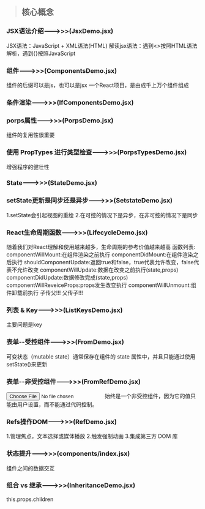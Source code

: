 > ## 核心概念

### JSX语法介绍--->>>(JsxDemo.jsx)
JSX语法：JavaScript + XML语法(HTML)
解读jsx语法：遇到<>按照HTML语法解析，遇到{}按照JavaScript

### 组件--->>>(ComponentsDemo.jsx)
组件的后缀可以是js，也可以是jsx
一个React项目，是由成千上万个组件组成

### 条件渲染--->>>(IfComponentsDemo.jsx)

### porps属性--->>>(PorpsDemo.jsx)
组件的复用性很重要

### 使用 PropTypes 进行类型检查--->>>(PorpsTypesDemo.jsx)
增强程序的健壮性

### State--->>>(StateDemo.jsx)

### setState更新是同步还是异步--->>>(SetstateDemo.jsx)
1.setState会引起视图的重绘
2.在可控的情况下是异步，在非可控的情况下是同步

### React生命周期函数--->>>(LifecycleDemo.jsx)
随着我们对React理解和使用越来越多，生命周期的参考价值越来越高
函数列表:
    componentWillMount:在组件渲染之前执行
    componentDidMount:在组件渲染之后执行
    shouldComponentUpdate:返回true和false，true代表允许改变，false代表不允许改变
    componentWillUpdate:数据在改变之前执行(state,props)
    componentDidUpdate:数据修改完成(state,props)
    componentWillReveiceProps:props发生改变执行
    componentWillUnmount:组件卸载前执行
子传父!!!
父传子!!!

### 列表 & Key--->>>(ListKeysDemo.jsx)
主要问题是key

### 表单--受控组件--->>>(FromDemo.jsx)
可变状态（mutable state）通常保存在组件的 state 属性中，并且只能通过使用 setState()来更新

### 表单--非受控组件--->>>(FromRefDemo.jsx)
<input type="file" /> 始终是一个非受控组件，因为它的值只能由用户设置，而不能通过代码控制。

### Refs操作DOM--->>>(RefDemo.jsx)
1.管理焦点，文本选择或媒体播放
2.触发强制动画
3.集成第三方 DOM 库

### 状态提升--->>>(components/index.jsx)
组件之间的数据交互

### 组合 vs 继承--->>>(InheritanceDemo.jsx)
this.props.children